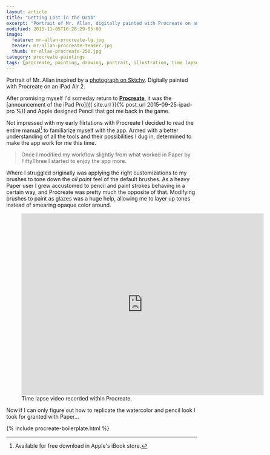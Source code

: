 ```yaml
---
layout: article
title: "Getting Lost in the Drab"
excerpt: "Portrait of Mr. Allan, digitally painted with Procreate on an iPad."
modified: 2015-11-05T16:28:29-05:00
image: 
  feature: mr-allan-procreate-lg.jpg
  teaser: mr-allan-procreate-teaser.jpg
  thumb: mr-allan-procreate-250.jpg
category: procreate-paintings
tags: [procreate, painting, drawing, portrait, illustration, time lapse, sktchy]
---
```


Portrait of Mr. Allan inspired by a [photograph on Sktchy](http://sktchy.com/OgixZC). Digitally painted with Procreate on an iPad Air 2. 

After promising myself I'd someday return to [**Procreate**](http://procreate.si/), it was the [announcement of the iPad Pro]({{ site.url }}{% post_url 2015-09-25-ipad-pro %}) and Apple designed Pencil that got me back in the game. 

Not impressed with my early flirtations with Procreate I decided to read the entire manual[^manual] to familiarize myself with the app. Armed with a better understanding of all the tools and their possibilities I dug in, determined to make the app work for me this time.

[^manual]: Available for free download in Apple's iBook store.

<blockquote>
  <p>Once I modified my workflow slightly from what worked in Paper by FiftyThree I started to enjoy the app more.</p>
</blockquote>

Where I struggled originally was applying the right customizations to my brushes to tone down the *oil paint* feel of the default brushes. As a heavy Paper user I grew accustomed to pencil and paint strokes behaving in a certain way, and Procreate was pretty much the opposite of that. Modifying brushes to paint as glazes was a huge help, allowing me to layer up tones instead of smearing opaque color around.

<figure>
  <iframe width="640" height="480" src="https://www.youtube-nocookie.com/embed/vrqoIbu7gU0?showinfo=0" frameborder="0" allowfullscreen></iframe>
  <figcaption>Time lapse video recorded within Procreate.</figcaption>
</figure>

Now if I can only figure out how to replicate the watercolor and pencil look I took for granted with Paper...

{% include procreate-boilerplate.html %}
